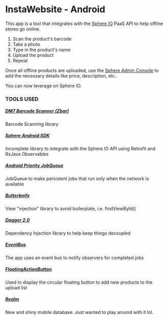 # InstaWebsite - Android
This app is a tool that integrates with the [Sphere IO](http://www.commercetools.com/en/) PaaS API to help offline stores go online.

1. Scan the product's barcode
2. Take a photo
3. Type in the product's name
4. Upload the product
5. Repeat

Once all offline products are uploaded, use the [Sphere Admin Console](https://admin.sphere.io/) to add the necessary details like price, description, etc..

You can now leverage on Sphere IO.

### TOOLS USED

##### [DM7 Barcode Scanner (Zbar)](https://github.com/dm77/barcodescanner)
Barcode Scanning library

##### [Sphere Android SDK](https://github.com/z0lope0z/sphere-android-sdk)
Incomplete library to integrate with the Sphere IO API using Retrofit and RxJava Observables

##### [Android Priority JobQueue](https://github.com/path/android-priority-jobqueue)
JobQueue to make persistent jobs that run only when the network is available

##### [Butterknife](http://jakewharton.github.io/butterknife/)
View "injection" library to avoid boilerplate, i.e. findViewById()

##### [Dagger 2.0](http://google.github.io/dagger/)
Dependency Injection library to help keep things decoupled

##### [EventBus](https://github.com/greenrobot/EventBus)
The app uses an event bus to notify observers for completed jobs

##### [FloatingActionButton](https://github.com/makovkastar/FloatingActionButton)
Used to display the circular floating button to add new products to the upload list

##### [Realm](http://realm.io/)
New and shiny mobile database. Just wanted to play around with it lol.


